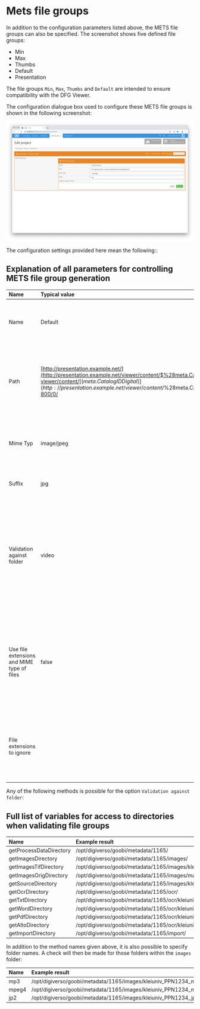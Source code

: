# Mets file groups

In addition to the configuration parameters listed above, the METS file groups can also be specified. The screenshot shows five defined file groups:

* Min
* Max
* Thumbs
* Default
* Presentation

The file groups `Min`, `Max`, `Thumbs` and `Default` are intended to ensure compatibility with the DFG Viewer.

The configuration dialogue box used to configure these METS file groups is shown in the following screenshot:

![Dialogue box for managing the generation of file groups](screen_en.png)

The configuration settings provided here mean the following::

## Explanation of all parameters for controlling METS file group generation

| Name | Typical value | Explanation |
| :--- | :--- | :--- |
| Name | Default | This setting defines the name of a METS file group. The name can be found in the attribute USE in the fileGrp area within fileSec in the METS file. |
| Path | [http://presentation.example.net/](http://presentation.example.net/viewer/content/$%28meta.CatalogIDDigital%29/800/0/) [viewer/content/](http://presentation.example.net/viewer/content/$%28meta.CatalogIDDigital%29/800/0/)[$(meta.CatalogIDDigital)](http://presentation.example.net/viewer/content/$%28meta.CatalogIDDigital%29/800/0/)[ 800/0/](http://presentation.example.net/viewer/content/$%28meta.CatalogIDDigital%29/800/0/) | This parameter defines the base path in which the digital objects can be located. When exporting, the filename of the files from the _media folder is also written to this path. The file suffix required is defined in the Suffix field. |
| Mime Typ | image/jpeg | This defines the Mime type of the files that are linked in this METS file group. Once the export is complete, this entry can be located in the MIMETYPE attribute for the file objects. |
| Suffix | jpg | This defines the suffix for the files that are linked in this METS file group. |
| Validation against folder | video | This value is optional. If the field is blank, the file group will be generated normally. However, if it contains a value, Goobi will check perform a check within the file system for a directory in the images folder that corresponds to the value or method defined in this setting. If this is the case, the file group will be created using the files from this folder. If there is no such folder, the file group will not be created. |
| Use file extensions and MIME type of files | false | This value can be set to `true` to ignore the default file types set for this project and use the file types of the files present in the `media` folder instead. This can be convenient if files of different types are to be used for a project or if no other conventions exist. If this value is set to `false`, only the file types set for this project will be considered. |
| File extensions to ignore |  | This field can be used to specify mime types that should not be included in the export. For example, `images/jpeg` or `images/*` can be used. Multiple values can be separated with commas, for example: `images/jpeg,images/png`. |

Any of the following methods is possible for the option `Validation against folder`:

## Full list of variables for access to directories when validating file groups

| Name | Example result |
| :--- | :--- |
| getProcessDataDirectory | /opt/digiverso/goobi/metadata/1165/ |
| getImagesDirectory | /opt/digiverso/goobi/metadata/1165/images/ |
| getImagesTifDirectory | /opt/digiverso/goobi/metadata/1165/images/kleiuniv_PPN1234_media/ |
| getImagesOrigDirectory | /opt/digiverso/goobi/metadata/1165/images/master_kleiuniv_PPN1234_media/ |
| getSourceDirectory | /opt/digiverso/goobi/metadata/1165/images/kleiuniv_PPN1234_source/ |
| getOcrDirectory | /opt/digiverso/goobi/metadata/1165/ocr/ |
| getTxtDirectory | /opt/digiverso/goobi/metadata/1165/ocr/kleiuniv_PPN1234_txt/ |
| getWordDirectory | /opt/digiverso/goobi/metadata/1165/ocr/kleiuniv_PPN1234_wc/ |
| getPdfDirectory | /opt/digiverso/goobi/metadata/1165/ocr/kleiuniv_PPN1234_pdf/ |
| getAltoDirectory | /opt/digiverso/goobi/metadata/1165/ocr/kleiuniv_PPN1234_xml/ |
| getImportDirectory | /opt/digiverso/goobi/metadata/1165/import/ |

In addition to the method names given above, it is also possible to specify folder names. A check will then be made for those folders within the `images` folder:

| Name | Example result |
| :--- | :--- |
| mp3 | /opt/digiverso/goobi/metadata/1165/images/kleiuniv_PPN1234_mp3/ |
| mpeg4 | /opt/digiverso/goobi/metadata/1165/images/kleiuniv_PPN1234_mpeg4/ |
| jp2 | /opt/digiverso/goobi/metadata/1165/images/kleiuniv_PPN1234_jp2/ |